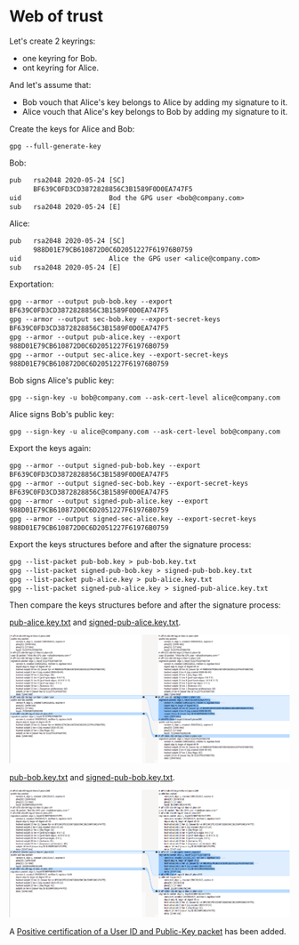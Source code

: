 # Web of trust

Let's create 2 keyrings:
* one keyring for Bob.
* ont keyring for Alice.

And let's assume that:

* Bob vouch that Alice's key belongs to Alice by adding my signature to it.
* Alice vouch that Alice's key belongs to Bob by adding my signature to it.

Create the keys for Alice and Bob:

    gpg --full-generate-key

Bob:

    pub   rsa2048 2020-05-24 [SC]
          BF639C0FD3CD3872828856C3B1589F0D0EA747F5
    uid                      Bod the GPG user <bob@company.com>
    sub   rsa2048 2020-05-24 [E]

Alice:

    pub   rsa2048 2020-05-24 [SC]
          988D01E79CB610872D0C6D2051227F61976B0759
    uid                      Alice the GPG user <alice@company.com>
    sub   rsa2048 2020-05-24 [E]

Exportation:

    gpg --armor --output pub-bob.key --export BF639C0FD3CD3872828856C3B1589F0D0EA747F5
    gpg --armor --output sec-bob.key --export-secret-keys BF639C0FD3CD3872828856C3B1589F0D0EA747F5
    gpg --armor --output pub-alice.key --export 988D01E79CB610872D0C6D2051227F61976B0759
    gpg --armor --output sec-alice.key --export-secret-keys 988D01E79CB610872D0C6D2051227F61976B0759
    
Bob signs Alice's public key:

    gpg --sign-key -u bob@company.com --ask-cert-level alice@company.com
    
Alice signs Bob's public key:
    
    gpg --sign-key -u alice@company.com --ask-cert-level bob@company.com

Export the keys again:
    
    gpg --armor --output signed-pub-bob.key --export BF639C0FD3CD3872828856C3B1589F0D0EA747F5
    gpg --armor --output signed-sec-bob.key --export-secret-keys BF639C0FD3CD3872828856C3B1589F0D0EA747F5
    gpg --armor --output signed-pub-alice.key --export 988D01E79CB610872D0C6D2051227F61976B0759
    gpg --armor --output signed-sec-alice.key --export-secret-keys 988D01E79CB610872D0C6D2051227F61976B0759

Export the keys structures before and after the signature process:

    gpg --list-packet pub-bob.key > pub-bob.key.txt
    gpg --list-packet signed-pub-bob.key > signed-pub-bob.key.txt
    gpg --list-packet pub-alice.key > pub-alice.key.txt
    gpg --list-packet signed-pub-alice.key > signed-pub-alice.key.txt
    
Then compare the keys structures before and after the signature process:

[pub-alice.key.txt](pgp-web-of-trust/pub-alice.key.txt) and [signed-pub-alice.key.txt](pgp-web-of-trust/signed-pub-alice.key.txt).

![](pgp-web-of-trust/bob-signed-alice.PNG)

[pub-bob.key.txt](pgp-web-of-trust/pub-bob.key.txt) and [signed-pub-bob.key.txt](pgp-web-of-trust/signed-pub-bob.key.txt).

![](pgp-web-of-trust/alice-signed-bob.PNG)

A [Positive certification of a User ID and Public-Key packet](https://tools.ietf.org/html/rfc4880#section-5.2.1) has been added.

